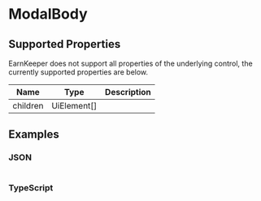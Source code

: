 # ModalBody

## Supported Properties

EarnKeeper does not support all properties of the underlying control, the currently supported properties are below.

| Name     | Type           | Description |
| -------- | -------------- | ----------- |
| children | UiElement\[]   |             |

## Examples

### JSON

```json
```

### TypeScript

```javascript
```
